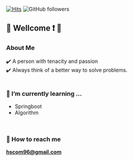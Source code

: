 [![Hits](https://hits.seeyoufarm.com/api/count/incr/badge.svg?url=https%3A%2F%2Fgithub.com%2Fhscom96%2Fhit-counter&count_bg=%2379C83D&title_bg=%23555555&icon=atom.svg&icon_color=%23E7E7E7&title=hits&edge_flat=false)](https://hits.seeyoufarm.com)
![GitHub followers](https://img.shields.io/github/followers/hscom96?label=Follow&style=social)
## 👋 Wellcome :exclamation: 👋

### About Me

:heavy_check_mark: A person with tenacity and passion </br>
:heavy_check_mark: Always think of a better way to solve problems.
</br></br>

### 🌱 I’m currently learning ...
- Springboot
- Algorithm
</br>

### :e-mail: How to reach me 

 **hscom96@gmail.com**
